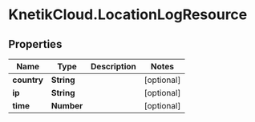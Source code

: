 # KnetikCloud.LocationLogResource

## Properties
Name | Type | Description | Notes
------------ | ------------- | ------------- | -------------
**country** | **String** |  | [optional] 
**ip** | **String** |  | [optional] 
**time** | **Number** |  | [optional] 


